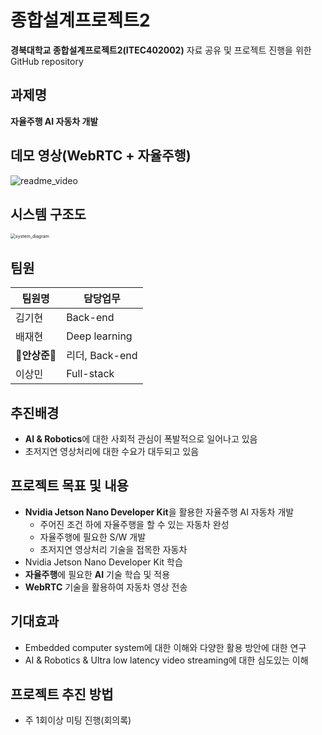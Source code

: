 

# 종합설계프로젝트2
**경북대학교 종합설계프로젝트2(ITEC402002)** 자료 공유 및 프로젝트 진행을 위한 GitHub repository

## 과제명
**자율주행 AI 자동차 개발**

## 데모 영상(WebRTC + 자율주행)

![readme_video](https://user-images.githubusercontent.com/52579096/121768912-ca56fd00-cb9b-11eb-9069-69aac07bc92a.gif)

## 시스템 구조도

<img src="https://user-images.githubusercontent.com/52579096/121769630-a5fd1f80-cb9f-11eb-8d69-706f267554a4.JPG" alt="system_diagram" style="zoom: 50%;" />

##  팀원

| 팀원명 | 담당업무 |
| ------ | ------ |
|김기현|Back-end|
|배재현|Deep learning|
|**👑안상준👑**|리더, Back-end|
|이상민|Full-stack|


## 추진배경
- **AI & Robotics**에 대한 사회적 관심이 폭발적으로 일어나고 있음
- 초저지연 영상처리에 대한 수요가 대두되고 있음

## 프로젝트 목표 및 내용
- **Nvidia Jetson Nano Developer Kit**을 활용한 자율주행 AI 자동차 개발
  - 주어진 조건 하에 자율주행을 할 수 있는 자동차 완성
  - 자율주행에 필요한 S/W 개발
  - 초저지연 영상처리 기술을 접목한 자동차
- Nvidia Jetson Nano Developer Kit 학습
- **자율주행**에 필요한 **AI** 기술 학습 및 적용
- **WebRTC** 기술을 활용하여 자동차 영상 전송

##  기대효과
- Embedded computer system에 대한 이해와 다양한 활용 방안에 대한 연구
- AI & Robotics & Ultra low latency video streaming에 대한 심도있는 이해

## 프로젝트 추진 방법
- 주 1회이상 미팅 진행(회의록)
